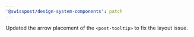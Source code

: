 ```yaml
---
'@swisspost/design-system-components': patch
---
```


Updated the arrow placement of the `<post-tooltip>` to fix the layout issue.
